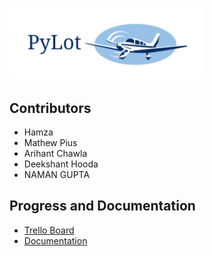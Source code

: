 # ![screenshot](pylotlogo.PNG)

## Contributors
* Hamza
* Mathew Pius
* Arihant Chawla
* Deekshant Hooda
* NAMAN GUPTA
## Progress and Documentation
* [Trello Board](https://trello.com/b/9zQ3B1nt/pylot-major-project)
* [Documentation](https://ryzbaka.github.io/PyLot/)
